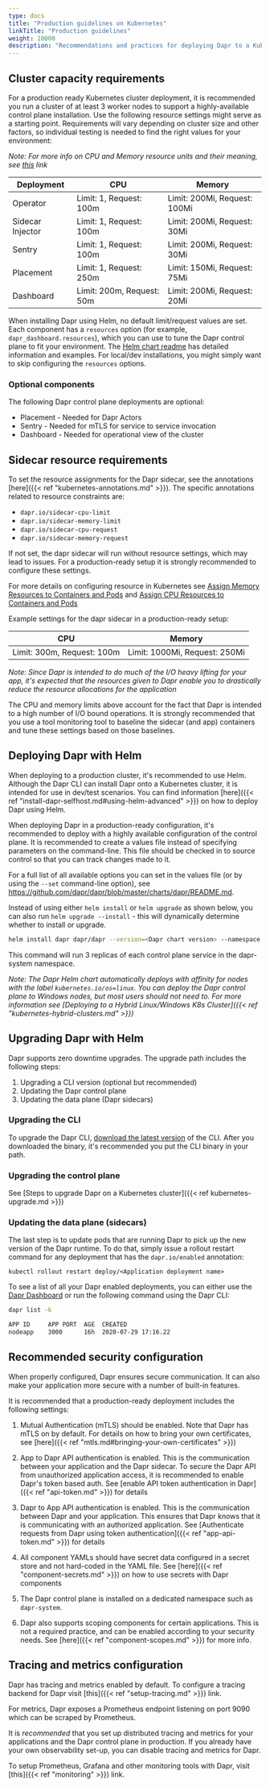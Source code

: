 ```yaml
---
type: docs
title: "Production guidelines on Kubernetes"
linkTitle: "Production guidelines"
weight: 10000
description: "Recommendations and practices for deploying Dapr to a Kubernetes cluster in a production ready configuration"
---
```


## Cluster capacity requirements

For a production ready Kubernetes cluster deployment, it is recommended you run a cluster of at least 3 worker nodes to support a highly-available control plane installation. Use the following resource settings might serve as a starting point. Requirements will vary depending on cluster size and other factors, so individual testing is needed to find the right values for your environment:

*Note: For more info on CPU and Memory resource units and their meaning, see [this](https://kubernetes.io/docs/concepts/configuration/manage-resources-containers/#resource-units-in-kubernetes) link*

| Deployment       | CPU                       | Memory                       |
| ---------------- | ------------------------- | ---------------------------- |
| Operator         | Limit: 1, Request: 100m   | Limit: 200Mi, Request: 100Mi |
| Sidecar Injector | Limit: 1, Request: 100m   | Limit: 200Mi, Request: 30Mi  |
| Sentry           | Limit: 1, Request: 100m   | Limit: 200Mi, Request: 30Mi  |
| Placement        | Limit: 1, Request: 250m   | Limit: 150Mi, Request: 75Mi  |
| Dashboard        | Limit: 200m, Request: 50m | Limit: 200Mi, Request: 20Mi  |

When installing Dapr using Helm, no default limit/request values are set. Each component has a `resources` option (for example, `dapr_dashboard.resources`), which you can use to tune the Dapr control plane to fit your environment. The [Helm chart readme](https://github.com/dapr/dapr/blob/master/charts/dapr/README) has detailed information and examples. For local/dev installations, you might simply want to skip configuring the `resources` options.

### Optional components

The following Dapr control plane deployments are optional:

* Placement - Needed for Dapr Actors
* Sentry - Needed for mTLS for service to service invocation
* Dashboard - Needed for operational view of the cluster

## Sidecar resource requirements

To set the resource assignments for the Dapr sidecar, see the annotations [here]({{< ref "kubernetes-annotations.md" >}}). The specific annotations related to resource constraints are:

* `dapr.io/sidecar-cpu-limit`
* `dapr.io/sidecar-memory-limit`
* `dapr.io/sidecar-cpu-request`
* `dapr.io/sidecar-memory-request`

If not set, the dapr sidecar will run without resource settings, which may lead to issues. For a production-ready setup it is strongly recommended to configure these settings.

For more details on configuring resource in Kubernetes see [Assign Memory Resources to Containers and Pods](https://kubernetes.io/docs/tasks/configure-pod-container/assign-memory-resource/) and [Assign CPU Resources to Containers and Pods](https://kubernetes.io/docs/tasks/configure-pod-container/assign-cpu-resource/)

Example settings for the dapr sidecar in a production-ready setup:

| CPU                        | Memory                        |
| -------------------------- | ----------------------------- |
| Limit: 300m, Request: 100m | Limit: 1000Mi, Request: 250Mi |

*Note: Since Dapr is intended to do much of the I/O heavy lifting for your app, it's expected that the resources given to Dapr enable you to drastically reduce the resource allocations for the application*

The CPU and memory limits above account for the fact that Dapr is intended to a high number of I/O bound operations. It is strongly recommended that you use a tool monitoring tool to baseline the sidecar (and app) containers and tune these settings based on those baselines.

## Deploying Dapr with Helm

When deploying to a production cluster, it's recommended to use Helm. Although the Dapr CLI can install Dapr onto a Kubernetes cluster, it is intended for use in dev/test scenarios. You can find information [here]({{< ref "install-dapr-selfhost.md#using-helm-advanced" >}}) on how to deploy Dapr using Helm.

When deploying Dapr in a production-ready configuration, it's recommended to deploy with a highly available configuration of the control plane. It is recommended to create a values file instead of specifying parameters on the command-line. This file should be checked in to source control so that you can track changes made to it.


For a full list of all available options you can set in the values file (or by using the `--set` command-line option), see https://github.com/dapr/dapr/blob/master/charts/dapr/README.md.

Instead of using either `helm install` or `helm upgrade` as shown below, you can also run `helm upgrade --install` - this will dynamically determine whether to install or upgrade.

```bash
helm install dapr dapr/dapr --version=<Dapr chart version> --namespace dapr-system --set global.ha.enabled=true
```

This command will run 3 replicas of each control plane service in the dapr-system namespace.

*Note: The Dapr Helm chart automatically deploys with affinity for nodes with the label `kubernetes.io/os=linux`. You can deploy the Dapr control plane to Windows nodes, but most users should not need to. For more information see [Deploying to a Hybrid Linux/Windows K8s Cluster]({{< ref "kubernetes-hybrid-clusters.md" >}})*

## Upgrading Dapr with Helm

Dapr supports zero downtime upgrades. The upgrade path includes the following steps:

1. Upgrading a CLI version (optional but recommended)
2. Updating the Dapr control plane
3. Updating the data plane (Dapr sidecars)

### Upgrading the CLI

To upgrade the Dapr CLI, [download the latest version](https://github.com/dapr/cli/releases) of the CLI. After you downloaded the binary, it's recommended you put the CLI binary in your path.

### Upgrading the control plane

See [Steps to upgrade Dapr on a Kubernetes cluster]({{< ref kubernetes-upgrade.md >}})

### Updating the data plane (sidecars)

The last step is to update pods that are running Dapr to pick up the new version of the Dapr runtime. To do that, simply issue a rollout restart command for any deployment that has the `dapr.io/enabled` annotation:

```
kubectl rollout restart deploy/<Application deployment name>
```

To see a list of all your Dapr enabled deployments, you can either use the [Dapr Dashboard](https://github.com/dapr/dashboard) or run the following command using the Dapr CLI:

```bash
dapr list -k

APP ID     APP PORT  AGE  CREATED
nodeapp    3000      16h  2020-07-29 17:16.22
```

## Recommended security configuration

When properly configured, Dapr ensures secure communication. It can also make your application more secure with a number of built-in features.

It is recommended that a production-ready deployment includes the following settings:

1. Mutual Authentication (mTLS) should be enabled. Note that Dapr has mTLS on by default. For details on how to bring your own certificates, see [here]({{< ref "mtls.md#bringing-your-own-certificates" >}})

2. App to Dapr API authentication is enabled. This is the communication between your application and the Dapr sidecar. To secure the Dapr API from unauthorized application access, it is recommended to enable Dapr's token based auth. See [enable API token authentication in Dapr]({{< ref "api-token.md" >}}) for details

3. Dapr to App API authentication is enabled. This is the communication between Dapr and your application. This ensures that Dapr knows that it is communicating with an authorized application. See [Authenticate requests from Dapr using token authentication]({{< ref "app-api-token.md" >}}) for details

4. All component YAMLs should have secret data configured in a secret store and not hard-coded in the YAML file. See [here]({{< ref "component-secrets.md" >}}) on how to use secrets with Dapr components

5. The Dapr control plane is installed on a dedicated namespace such as `dapr-system`.

6. Dapr also supports scoping components for certain applications. This is not a required practice, and can be enabled according to your security needs. See [here]({{< ref "component-scopes.md" >}}) for more info.


## Tracing and metrics configuration

Dapr has tracing and metrics enabled by default. To configure a tracing backend for Dapr visit [this]({{< ref "setup-tracing.md" >}}) link.

For metrics, Dapr exposes a Prometheus endpoint listening on port 9090 which can be scraped by Prometheus.

It is *recommended* that you set up distributed tracing and metrics for your applications and the Dapr control plane in production. If you already have your own observability set-up, you can disable tracing and metrics for Dapr.

To setup Prometheus, Grafana and other monitoring tools with Dapr, visit [this]({{< ref "monitoring" >}}) link.
